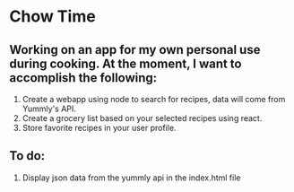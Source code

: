 # Chow Time

## Working on an app for my own personal use during cooking. At the moment, I want to accomplish the following:
1. Create a webapp using node to search for recipes, data will come from Yummly's API.
2. Create a grocery list based on your selected recipes using react.
3. Store favorite recipes in your user profile.

## To do:
1. Display json data from the yummly api in the index.html file